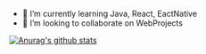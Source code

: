 
- 🌱 I’m currently learning Java, React, EactNative
- 👯 I’m looking to collaborate on WebProjects 

[![Anurag's github stats](https://github-readme-stats.vercel.app/api?username=Giacomellivinicius&show_icons=true&theme=chartreuse-dark)](https://github.com/anuraghazra/github-readme-stats)

